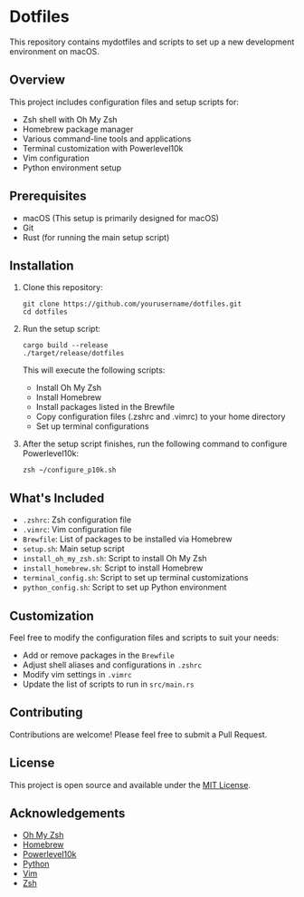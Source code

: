 # Dotfiles

This repository contains mydotfiles and scripts to set up a new development environment on macOS.

## Overview

This project includes configuration files and setup scripts for:

- Zsh shell with Oh My Zsh
- Homebrew package manager
- Various command-line tools and applications
- Terminal customization with Powerlevel10k
- Vim configuration
- Python environment setup

## Prerequisites

- macOS (This setup is primarily designed for macOS)
- Git
- Rust (for running the main setup script)

## Installation

1. Clone this repository:
   ```
   git clone https://github.com/yourusername/dotfiles.git
   cd dotfiles
   ```

2. Run the setup script:
   ```
   cargo build --release
   ./target/release/dotfiles
   ```

   This will execute the following scripts:
   - Install Oh My Zsh
   - Install Homebrew
   - Install packages listed in the Brewfile
   - Copy configuration files (.zshrc and .vimrc) to your home directory
   - Set up terminal configurations

3. After the setup script finishes, run the following command to configure Powerlevel10k:
   ```
   zsh ~/configure_p10k.sh
   ```

## What's Included

- `.zshrc`: Zsh configuration file
- `.vimrc`: Vim configuration file
- `Brewfile`: List of packages to be installed via Homebrew
- `setup.sh`: Main setup script
- `install_oh_my_zsh.sh`: Script to install Oh My Zsh
- `install_homebrew.sh`: Script to install Homebrew
- `terminal_config.sh`: Script to set up terminal customizations
- `python_config.sh`: Script to set up Python environment

## Customization

Feel free to modify the configuration files and scripts to suit your needs:

- Add or remove packages in the `Brewfile`
- Adjust shell aliases and configurations in `.zshrc`
- Modify vim settings in `.vimrc`
- Update the list of scripts to run in `src/main.rs`

## Contributing

Contributions are welcome! Please feel free to submit a Pull Request.

## License

This project is open source and available under the [MIT License](LICENSE).

## Acknowledgements

- [Oh My Zsh](https://ohmyz.sh/)
- [Homebrew](https://brew.sh/)
- [Powerlevel10k](https://github.com/romkatv/powerlevel10k)
- [Python](https://www.python.org/)
- [Vim](https://www.vim.org/)
- [Zsh](https://www.zsh.org/)